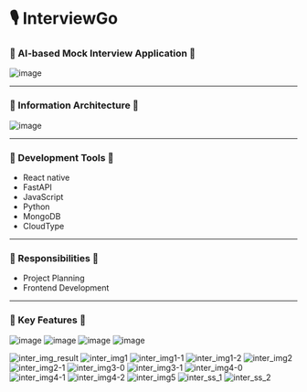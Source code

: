 # **🎙️ InterviewGo**
### 🔷 AI-based Mock Interview Application 🔷
![image](https://github.com/user-attachments/assets/df911c9d-643b-4865-b7aa-7cffd935928a)
* * *

### 🔷 Information Architecture 🔷
![image](https://github.com/user-attachments/assets/0f2894f8-74e9-49c0-8c20-421b5ca447ca)

* * *

### 🔷 Development Tools 🔷
- React native
- FastAPI
- JavaScript
- Python
- MongoDB
- CloudType
* * *

### 🔷 Responsibilities 🔷
- Project Planning
- Frontend Development
* * *

### 🔷 Key Features 🔷
![image](https://github.com/user-attachments/assets/4b66348a-8bc7-4553-a861-bf77852bfd81)
![image](https://github.com/user-attachments/assets/9963c407-a65e-492c-85bc-507ec3c5649d)
![image](https://github.com/user-attachments/assets/4775a1cd-4a31-4430-8b4d-9f16d98dfb39)
![image](https://github.com/user-attachments/assets/3b13c88c-8440-451f-929b-d44f01b3d659)


![inter_img_result](https://github.com/user-attachments/assets/3759f454-fd90-4ab3-b528-004c93aad4a3)
![inter_img1](https://github.com/user-attachments/assets/860d18fd-3339-4225-9196-2c1d2e0f0ade)
![inter_img1-1](https://github.com/user-attachments/assets/43dd32c6-4bbd-4ba2-903f-c38e71bf1745)
![inter_img1-2](https://github.com/user-attachments/assets/bea68bc5-eb11-4b08-be31-c211280770fd)
![inter_img2](https://github.com/user-attachments/assets/dd1fb108-cffa-4f7b-8d57-8dde785659f9)
![inter_img2-1](https://github.com/user-attachments/assets/710a766f-d5a6-428e-b3d8-37b61bbfa7c4)
![inter_img3-0](https://github.com/user-attachments/assets/0082a7fb-100b-442e-a5b9-96ae9c696035)
![inter_img3-1](https://github.com/user-attachments/assets/4cf67244-eab1-4503-b6ff-bbd531dd5ea5)
![inter_img4-0](https://github.com/user-attachments/assets/0d141766-819e-451e-a2fe-498b83c68b69)
![inter_img4-1](https://github.com/user-attachments/assets/ce3cb5aa-24aa-432e-8383-6706cd5db9dd)
![inter_img4-2](https://github.com/user-attachments/assets/3dcddeab-e91f-41c8-811a-f20c37e43568)
![inter_img5](https://github.com/user-attachments/assets/9ae02970-9c2f-4009-aa37-76cf4d7a6e03)
![inter_ss_1](https://github.com/user-attachments/assets/62970cd5-d067-472d-b417-30af1795d87e)
![inter_ss_2](https://github.com/user-attachments/assets/02d4732f-0f4c-469f-9a6e-3ac2ab0a6dea)


